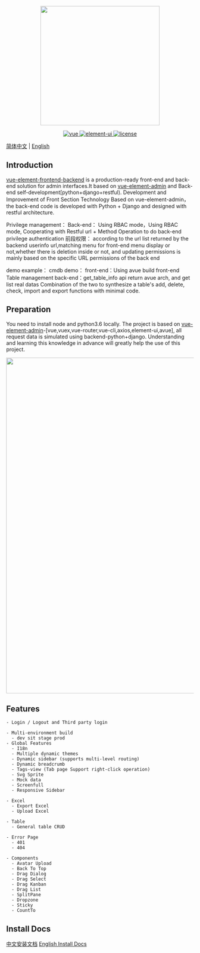 <p align="center">
  <img width="320" src="https://wpimg.wallstcn.com/ecc53a42-d79b-42e2-8852-5126b810a4c8.svg">
</p>

<p align="center">
  <a href="https://github.com/vuejs/vue">
    <img src="https://img.shields.io/badge/vue-2.5.10-brightgreen.svg" alt="vue">
  </a>
  <a href="https://github.com/ElemeFE/element">
    <img src="https://img.shields.io/badge/element--ui-2.3.2-brightgreen.svg" alt="element-ui">
  </a>
  <a href="https://github.com/PanJiaChen/vue-element-admin/blob/master/LICENSE">
    <img src="https://img.shields.io/github/license/mashape/apistatus.svg" alt="license">
  </a>
</p>

[简体中文](./README_CN.md) | [English](./README.md)

## Introduction

[vue-element-frontend-backend](https://github.com/DevOpsUnionTop/vue-element-frontend-backend) is a production-ready front-end and back-end solution for admin interfaces.It based on [vue-element-admin](https://panjiachen.github.io/vue-element-admin/) and Back-end self-development[python+django+restful). Development and Improvement of Front Section Technology Based on vue-element-admin，the back-end code is developed with Python + Django and designed with restful architecture.

Privilege management：
	Back-end： Using RBAC mode，Using RBAC mode, Cooperating with Restful url + Method Operation to do back-end privilege authentication
	前段权限： according to the url list returned by the backend userinfo url,matching menu for front-end menu display or not,whether there is deletion inside or not, and updating permissions is mainly based on the specific URL permissions of the back end

demo example：
	cmdb demo： 
		front-end：Using avue build front-end Table management
		back-end：get_table_info api return avue arch, and  get list real datas
		Combination of the two to synthesize a table's add, delete, check, import and export functions with minimal code.


## Preparation

You need to install node and python3.6 locally. The project is based on [vue-element-admin](https://github.com/PanJiaChen/vue-element-admin)-[vue,vuex,vue-router,vue-cli,axios,element-ui,avue], all request data is simulated using backend-python+django. Understanding and learning this knowledge in advance will greatly help the use of this project.

 <p align="center">
  <img width="900" src="https://wpimg.wallstcn.com/a5894c1b-f6af-456e-82df-1151da0839bf.png">
</p>

## Features

```
- Login / Logout and Third party login

- Multi-environment build
  - dev sit stage prod
- Global Features
  - I18n
  - Multiple dynamic themes
  - Dynamic sidebar (supports multi-level routing)
  - Dynamic breadcrumb
  - Tags-view (Tab page Support right-click operation)
  - Svg Sprite
  - Mock data
  - Screenfull
  - Responsive Sidebar

- Excel
  - Export Excel
  - Upload Excel

- Table
  - General table CRUD

- Error Page
  - 401
  - 404

- Components
  - Avatar Upload
  - Back To Top
  - Drag Dialog
  - Drag Select
  - Drag Kanban
  - Drag List
  - SplitPane
  - Dropzone
  - Sticky
  - CountTo
```

## Install Docs
[中文安装文档](./INSTALL_CN.md)
[English Install Docs](./INSTALL_EN.md)

